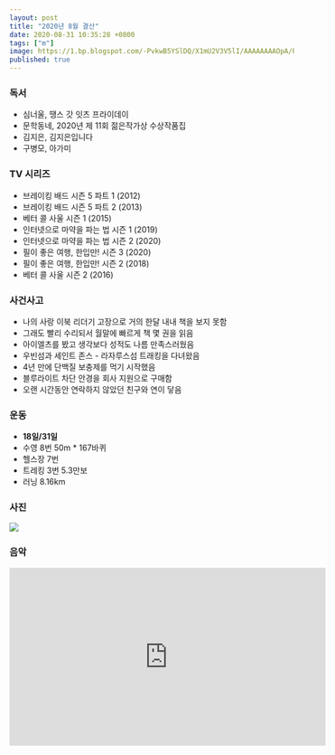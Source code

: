 ```yaml
---
layout: post
title: "2020년 8월 결산"
date: 2020-08-31 10:35:28 +0800
tags: ["m"]
image: https://1.bp.blogspot.com/-PvkwB5YSlDQ/X1mU2V3V5lI/AAAAAAAAOpA/P-WiMGzLBokSiWb50OVnrANr0JcaNhRyQCLcBGAsYHQ/s2048/IMG_5468.jpg
published: true
---
```


### 독서
- 심너울, 땡스 갓 잇츠 프라이데이 
- 문학동네, 2020년 제 11회 젊은작가상 수상작품집 
- 김지은, 김지은입니다 
- 구병모, 아가미 


### TV 시리즈
- 브레이킹 배드 시즌 5 파트 1 (2012)
- 브레이킹 배드 시즌 5 파트 2 (2013)
- 베터 콜 사울 시즌 1 (2015)
- 인터넷으로 마약을 파는 법 시즌 1 (2019)
- 인터넷으로 마약을 파는 법 시즌 2 (2020)
- 필이 좋은 여행, 한입만! 시즌 3 (2020)
- 필이 좋은 여행, 한입만! 시즌 2 (2018)
- 베터 콜 사울 시즌 2 (2016)


### 사건사고
- 나의 사랑 이북 리더기 고장으로 거의 한달 내내 책을 보지 못함
- 그래도 빨리 수리되서 월말에 빠르게 책 몇 권을 읽음
- 아이엘츠를 봤고 생각보다 성적도 나름 만족스러웠음
- 우빈섬과 세인트 존스 - 라자루스섬 트래킹을 다녀왔음
- 4년 만에 단백질 보충제를 먹기 시작했음
- 블루라이트 차단 안경을 회사 지원으로 구매함
- 오랜 시간동안 연락하지 않았던 친구와 연이 닿음


### 운동
- **18일/31일**
- 수영 8번 50m * 167바퀴
- 헬스장 7번
- 트레킹 3번 5.3만보
- 러닝 8.16km


### 사진
![](https://1.bp.blogspot.com/-PvkwB5YSlDQ/X1mU2V3V5lI/AAAAAAAAOpA/P-WiMGzLBokSiWb50OVnrANr0JcaNhRyQCLcBGAsYHQ/s2048/IMG_5468.jpg)


### 음악
<iframe width="560" height="315" src="https://www.youtube.com/embed/scPIhdZs99A" frameborder="0" allow="accelerometer; autoplay; encrypted-media; gyroscope; picture-in-picture" allowfullscreen></iframe>